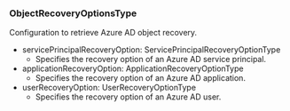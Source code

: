 ### ObjectRecoveryOptionsType
Configuration to retrieve Azure AD object recovery.

- servicePrincipalRecoveryOption: ServicePrincipalRecoveryOptionType
  - Specifies the recovery option of an Azure AD service principal.
- applicationRecoveryOption: ApplicationRecoveryOptionType
  - Specifies the recovery option of an Azure AD application.
- userRecoveryOption: UserRecoveryOptionType
  - Specifies the recovery option of an Azure AD user.
